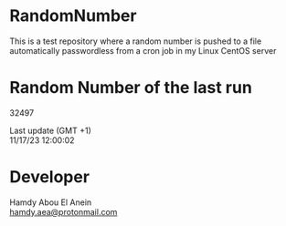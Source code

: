 # RandomNumber    
This is a test repository where a random number is pushed to a file automatically passwordless from a cron job in my Linux CentOS server    
# Random Number of the last run   
32497
      
Last update (GMT +1)    
11/17/23 12:00:02
# Developer    
Hamdy Abou El Anein   
hamdy.aea@protonmail.com

